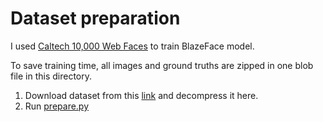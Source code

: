# Dataset preparation
I used [Caltech 10,000 Web Faces](http://www.vision.caltech.edu/Image_Datasets/Caltech_10K_WebFaces/) to train BlazeFace model.

To save training time, all images and ground truths are zipped in one blob file in this directory.

1. Download dataset from this [link](http://www.vision.caltech.edu/Image_Datasets/Caltech_10K_WebFaces/) and decompress it here.
2. Run [prepare.py](../prepare.py)
